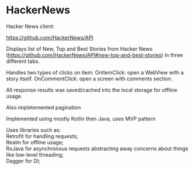 # HackerNews
Hacker News client:

https://github.com/HackerNews/API

Displays list of New, Top and Best Stories from Hacker News (https://github.com/HackerNews/API#new-top-and-best-stories) in three different tabs. 

Handles two types of clicks on item:
OnItemClick: open a WebView with a story itself.
OnCommentClick: open a screen with comments section.

All response results was saved/cached into the local storage for offline usage.

Also impletemented pagination

Implemented using mostly Kotlin then Java, uses MVP pattern

Uses libraries such as: <br />
Retrofit for handling requests; <br />
Realm for offline usage; <br />
RxJava for asynchronous requests abstracting away concerns about things like low-level threading;<br />
Dagger for DI;<br />

